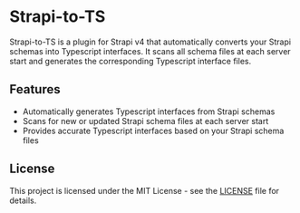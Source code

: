 # Strapi-to-TS

Strapi-to-TS is a plugin for Strapi v4 that automatically converts your Strapi schemas into Typescript interfaces. It scans all schema files at each server start and generates the corresponding Typescript interface files.

## Features

- Automatically generates Typescript interfaces from Strapi schemas
- Scans for new or updated Strapi schema files at each server start
- Provides accurate Typescript interfaces based on your Strapi schema files


## License

This project is licensed under the MIT License - see the [LICENSE](LICENSE) file for details.